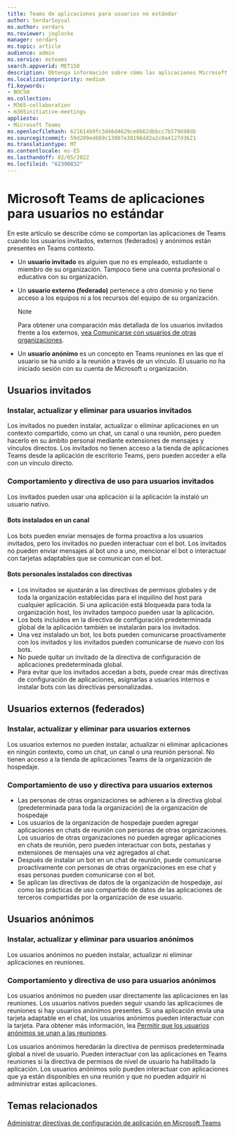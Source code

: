 ```yaml
---
title: Teams de aplicaciones para usuarios no estándar
author: SerdarSoysal
ms.author: serdars
ms.reviewer: joglocke
manager: serdars
ms.topic: article
audience: admin
ms.service: msteams
search.appverid: MET150
description: Obtenga información sobre cómo las aplicaciones Microsoft Teams se comportan para los usuarios no estándar.
ms.localizationpriority: medium
f1.keywords:
- NOCSH
ms.collection:
- M365-collaboration
- m365initiative-meetings
appliesto:
- Microsoft Teams
ms.openlocfilehash: 621614b9fc3d46d4629ce8b62dbbcc7b579698db
ms.sourcegitcommit: 59d209ed669c13807e38196dd2a2c0a4127d3621
ms.translationtype: MT
ms.contentlocale: es-ES
ms.lasthandoff: 02/05/2022
ms.locfileid: "62390832"
---
```

# <a name="microsoft-teams-apps-behavior-for-non-standard-users"></a>Microsoft Teams de aplicaciones para usuarios no estándar

En este artículo se describe cómo se comportan las aplicaciones de Teams cuando los usuarios invitados, externos (federados) y anónimos están presentes en Teams contexto.

- Un **usuario invitado** es alguien que no es empleado, estudiante o miembro de su organización. Tampoco tiene una cuenta profesional o educativa con su organización.

- Un **usuario externo (federado)** pertenece a otro dominio y no tiene acceso a los equipos ni a los recursos del equipo de su organización.

  > [!Note]
  > Para obtener una comparación más detallada de los usuarios invitados frente a los externos, [vea Comunicarse con usuarios de otras organizaciones](./communicate-with-users-from-other-organizations.md).

- Un **usuario anónimo** es un concepto en Teams reuniones en las que el usuario se ha unido a la reunión a través de un vínculo. El usuario no ha iniciado sesión con su cuenta de Microsoft u organización.

## <a name="guest-users"></a>Usuarios invitados

### <a name="install-update-and-delete-for-guest-users"></a>Instalar, actualizar y eliminar para usuarios invitados

Los invitados no pueden instalar, actualizar o eliminar aplicaciones en un contexto compartido, como un chat, un canal o una reunión, pero pueden hacerlo en su ámbito personal mediante extensiones de mensajes y vínculos directos. Los invitados no tienen acceso a la tienda de aplicaciones Teams desde la aplicación de escritorio Teams, pero pueden acceder a ella con un vínculo directo.

### <a name="usage-behavior-and-policy-for-guest-users"></a>Comportamiento y directiva de uso para usuarios invitados

Los invitados pueden usar una aplicación si la aplicación la instaló un usuario nativo.

#### <a name="bots-installed-to-a-channel"></a>Bots instalados en un canal

Los bots pueden enviar mensajes de forma proactiva a los usuarios invitados, pero los invitados no pueden interactuar con el bot. Los invitados no pueden enviar mensajes al bot uno a uno, mencionar el bot o interactuar con tarjetas adaptables que se comunican con el bot.

#### <a name="personal-bots-installed-with-policies"></a>Bots personales instalados con directivas

- Los invitados se ajustarán a las directivas de permisos globales y de toda la organización establecidas para el inquilino del host para cualquier aplicación. Si una aplicación está bloqueada para toda la organización host, los invitados tampoco pueden usar la aplicación.
- Los bots incluidos en la directiva de configuración predeterminada global de la aplicación también se instalarán para los invitados.
- Una vez instalado un bot, los bots pueden comunicarse proactivamente con los invitados y los invitados pueden comunicarse de nuevo con los bots.
- No puede quitar un invitado de la directiva de configuración de aplicaciones predeterminada global.
- Para evitar que los invitados accedan a bots, puede crear más directivas de configuración de aplicaciones, asignarlas a usuarios internos e instalar bots con las directivas personalizadas.

## <a name="external-federated-users"></a>Usuarios externos (federados)

### <a name="install-update-and-delete-for-external-users"></a>Instalar, actualizar y eliminar para usuarios externos

Los usuarios externos no pueden instalar, actualizar ni eliminar aplicaciones en ningún contexto, como un chat, un canal o una reunión personal. No tienen acceso a la tienda de aplicaciones Teams de la organización de hospedaje.

### <a name="usage-behavior-and-policy-for-external-users"></a>Comportamiento de uso y directiva para usuarios externos

- Las personas de otras organizaciones se adhieren a la directiva global (predeterminada para toda la organización) de la organización de hospedaje
- Los usuarios de la organización de hospedaje pueden agregar aplicaciones en chats de reunión con personas de otras organizaciones. Los usuarios de otras organizaciones no pueden agregar aplicaciones en chats de reunión, pero pueden interactuar con bots, pestañas y extensiones de mensajes una vez agregados al chat.
- Después de instalar un bot en un chat de reunión, puede comunicarse proactivamente con personas de otras organizaciones en ese chat y esas personas pueden comunicarse con el bot.
- Se aplican las directivas de datos de la organización de hospedaje, así como las prácticas de uso compartido de datos de las aplicaciones de terceros compartidas por la organización de ese usuario.

## <a name="anonymous-users"></a>Usuarios anónimos

### <a name="install-update-and-delete-for-anonymous-users"></a>Instalar, actualizar y eliminar para usuarios anónimos

Los usuarios anónimos no pueden instalar, actualizar ni eliminar aplicaciones en reuniones.

### <a name="usage-behavior-and-policy-for-anonymous-users"></a>Comportamiento y directiva de uso para usuarios anónimos

Los usuarios anónimos no pueden usar directamente las aplicaciones en las reuniones. Los usuarios nativos pueden seguir usando las aplicaciones de reuniones si hay usuarios anónimos presentes. Si una aplicación envía una tarjeta adaptable en el chat, los usuarios anónimos pueden interactuar con la tarjeta. Para obtener más información, lea [Permitir que los usuarios anónimos se unan a las reuniones](meeting-settings-in-teams.md#allow-anonymous-users-to-join-meetings).

Los usuarios anónimos heredarán la directiva de permisos predeterminada global a nivel de usuario. Pueden interactuar con las aplicaciones en Teams reuniones si la directiva de permisos de nivel de usuario ha habilitado la aplicación. Los usuarios anónimos solo pueden interactuar con aplicaciones que ya están disponibles en una reunión y que no pueden adquirir ni administrar estas aplicaciones.

## <a name="related-topics"></a>Temas relacionados

[Administrar directivas de configuración de aplicación en Microsoft Teams](teams-app-setup-policies.md)

